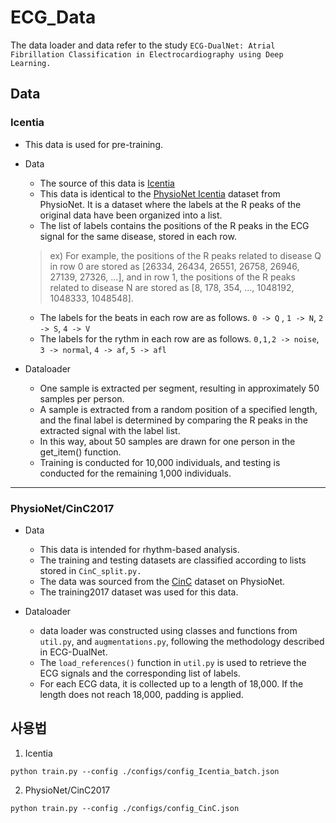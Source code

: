 # ECG_Data

The data loader and data refer to the study `ECG-DualNet: Atrial Fibrillation Classification in Electrocardiography using Deep Learning.`

## Data 

### Icentia
- This data is used for pre-training.

* Data
  * The source of this data is [Icentia](https://studtudarmstadtde-my.sharepoint.com/personal/christoph_reich_stud_tu-darmstadt_de/_layouts/15/onedrive.aspx?id=%2Fpersonal%2Fchristoph%5Freich%5Fstud%5Ftu%2Ddarmstadt%5Fde%2FDocuments%2FUni%2FECG%5FClassification%2Fdata%2Ezip&parent=%2Fpersonal%2Fchristoph%5Freich%5Fstud%5Ftu%2Ddarmstadt%5Fde%2FDocuments%2FUni%2FECG%5FClassification&ga=1)
  * This data is identical to the [PhysioNet Icentia](https://www.physionet.org/content/icentia11k-continuous-ecg/1.0/) dataset from PhysioNet. It is a dataset where the labels at the R peaks of the original data have been organized into a list.
  * The list of labels contains the positions of the R peaks in the ECG signal for the same disease, stored in each row.

  > ex) For example, the positions of the R peaks related to disease Q in row 0 are stored as [26334, 26434, 26551, 26758, 26946, 27139, 27326, ...], and in row 1, the positions of the R peaks related to disease N are stored as [8, 178, 354, ..., 1048192, 1048333, 1048548].

  * The labels for the beats in each row are as follows. `0 -> Q` , `1 -> N`, `2 -> S`, `4 -> V`
  * The labels for the rythm in each row are as follows. `0,1,2 -> noise`, `3 -> normal`, `4 -> af`, `5 -> afl`
  
* Dataloader
  * One sample is extracted per segment, resulting in approximately 50 samples per person.
  * A sample is extracted from a random position of a specified length, and the final label is determined by comparing the R peaks in the extracted signal with the label list.
  * In this way, about 50 samples are drawn for one person in the get_item() function.
  * Training is conducted for 10,000 individuals, and testing is conducted for the remaining 1,000 individuals.

------
### PhysioNet/CinC2017
* Data
  * This data is intended for rhythm-based analysis.
  * The training and testing datasets are classified according to lists stored in `CinC_split.py.`
  * The data was sourced from the [CinC](https://physionet.org/content/challenge-2017/1.0.0/) dataset on PhysioNet.
  * The training2017 dataset was used for this data.
    
* Dataloader
  * data loader was constructed using classes and functions from `util.py`, and `augmentations.py`, following the methodology described in ECG-DualNet.  
  * The `load_references()` function in `util.py` is used to retrieve the ECG signals and the corresponding list of labels.
  * For each ECG data, it is collected up to a length of 18,000. If the length does not reach 18,000, padding is applied.

  


## 사용법

1. Icentia
```
python train.py --config ./configs/config_Icentia_batch.json
```

2. PhysioNet/CinC2017
```
python train.py --config ./configs/config_CinC.json
```

